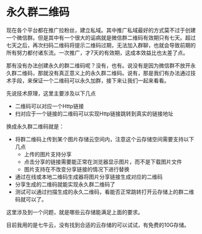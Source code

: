 # 永久群二维码

现在各个平台都在推广拉粉丝，建立私域。其中推广私域最好的方式莫不过于创建一个微信群。但是其中有一个很大的诟病就是微信群二维码有效期只有七天。超过七天之后，再次扫码二维码将提示二维码过期，无法加入群聊，也就会导致前期的所有努力都付诸东流。一次推广，才7天的有效期，这成本效益比也太差了点。

那有没有办法创建永久的群二维码呢？没有，也有。说没有是因为微信群不放开永久群二维码，那就没有真正意义上的永久群二维码。说有，那是我们有办法通过技术手段，来保证一个二维码可以永久加群，接下来让我们一起来看看。

先说技术原理，这里主要涉及以下几点
- 二维码可以对应一个Http链接
- 扫对应于一个链接的二维码可以实现Http链接跳转到真实的链接地址

换成永久群二维码就是：
- 将群二维码上传到某个图片存储云空间内，注意这个云存储空间需要支持以下几点
    - 上传的图片支持分享
    - 点击分享的链接需要能正常在浏览器显示图片，而不是下载图片文件
    - 图片支持在不改变分享链接的情况下进行替换
- 通过在线或本地二维码生成器将图片分享链接生成对应的二维码
- 分享生成的二维码就能实现永久群二维码了
- 测试可以通过扫描生成的永久二维码，看能否正常跳转打开云存储上的群二维码就可以了。

这里涉及到一个问题，就是哪些云存储能满足上面的要求。

目前我用的是七牛云，没有找到合适的云存储的可以试试，有免费的10G存储。

